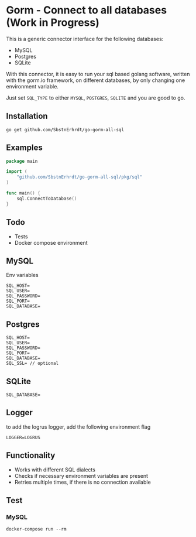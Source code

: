 # Gorm - Connect to all databases (Work in Progress)

This is a generic connector interface for the following databases:

* MySQL
* Postgres
* SQLite

With this connector, it is easy to run your sql based golang software, written with the gorm.io framework, on different
databases, by only changing one environment variable.

Just set `SQL_TYPE` to either `MYSQL`, `POSTGRES`, `SQLITE` and you are good to go.

## Installation

```shell
go get github.com/SbstnErhrdt/go-gorm-all-sql
```

## Examples

```go
package main

import (
	"github.com/SbstnErhrdt/go-gorm-all-sql/pkg/sql"
)

func main() {
	sql.ConnectToDatabase()
}
```

## Todo

* Tests
* Docker compose environment

## MySQL

Env variables

```
SQL_HOST=
SQL_USER=
SQL_PASSWORD=
SQL_PORT=
SQL_DATABASE=
```

## Postgres

```
SQL_HOST=
SQL_USER=
SQL_PASSWORD=
SQL_PORT=
SQL_DATABASE=
SQL_SSL= // optional
```

## SQLite

```
SQL_DATABASE=
```

## Logger

to add the logrus logger, add the following environment flag

```
LOGGER=LOGRUS
```

## Functionality

* Works with different SQL dialects
* Checks if necessary environment variables are present
* Retries multiple times, if there is no connection available

## Test

### MySQL

```
docker-compose run --rm
```